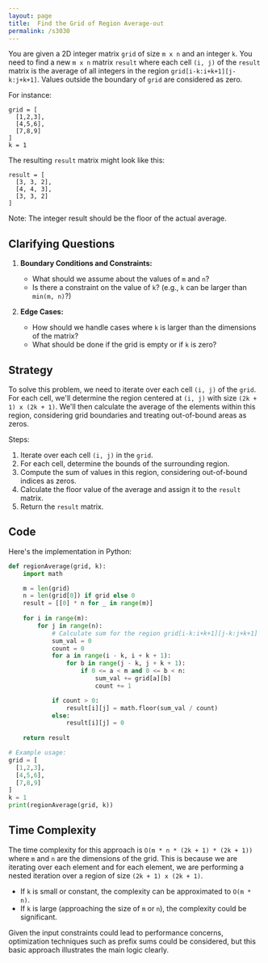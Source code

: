 ```yaml
---
layout: page
title:  Find the Grid of Region Average-out
permalink: /s3030
---
```


You are given a 2D integer matrix `grid` of size `m x n` and an integer `k`. You need to find a new `m x n` matrix `result` where each cell `(i, j)` of the `result` matrix is the average of all integers in the region `grid[i-k:i+k+1][j-k:j+k+1]`. Values outside the boundary of `grid` are considered as zero.

For instance:
```
grid = [
  [1,2,3],
  [4,5,6],
  [7,8,9]
]
k = 1
```
The resulting `result` matrix might look like this:
```
result = [
  [3, 3, 2],
  [4, 4, 3],
  [3, 3, 2]
]
```
Note: The integer result should be the floor of the actual average.

## Clarifying Questions

1. **Boundary Conditions and Constraints:**
   - What should we assume about the values of `m` and `n`?
   - Is there a constraint on the value of `k`? (e.g., `k` can be larger than `min(m, n)`?)

2. **Edge Cases:**
   - How should we handle cases where `k` is larger than the dimensions of the matrix?
   - What should be done if the grid is empty or if `k` is zero?

## Strategy

To solve this problem, we need to iterate over each cell `(i, j)` of the `grid`. For each cell, we'll determine the region centered at `(i, j)` with size `(2k + 1) x (2k + 1)`. We'll then calculate the average of the elements within this region, considering grid boundaries and treating out-of-bound areas as zeros.

Steps:
1. Iterate over each cell `(i, j)` in the `grid`.
2. For each cell, determine the bounds of the surrounding region.
3. Compute the sum of values in this region, considering out-of-bound indices as zeros.
4. Calculate the floor value of the average and assign it to the `result` matrix.
5. Return the `result` matrix.

## Code

Here's the implementation in Python:

```python
def regionAverage(grid, k):
    import math

    m = len(grid)
    n = len(grid[0]) if grid else 0
    result = [[0] * n for _ in range(m)]
    
    for i in range(m):
        for j in range(n):
            # Calculate sum for the region grid[i-k:i+k+1][j-k:j+k+1]
            sum_val = 0
            count = 0
            for a in range(i - k, i + k + 1):
                for b in range(j - k, j + k + 1):
                    if 0 <= a < m and 0 <= b < n:
                        sum_val += grid[a][b]
                        count += 1

            if count > 0:
                result[i][j] = math.floor(sum_val / count)
            else:
                result[i][j] = 0
    
    return result

# Example usage:
grid = [
  [1,2,3],
  [4,5,6],
  [7,8,9]
]
k = 1
print(regionAverage(grid, k))
```

## Time Complexity

The time complexity for this approach is `O(m * n * (2k + 1) * (2k + 1))` where `m` and `n` are the dimensions of the grid. This is because we are iterating over each element and for each element, we are performing a nested iteration over a region of size `(2k + 1) x (2k + 1)`.

- If `k` is small or constant, the complexity can be approximated to `O(m * n)`.
- If `k` is large (approaching the size of `m` or `n`), the complexity could be significant.

Given the input constraints could lead to performance concerns, optimization techniques such as prefix sums could be considered, but this basic approach illustrates the main logic clearly.